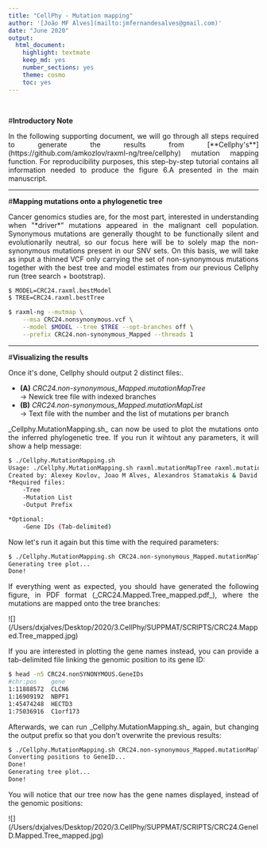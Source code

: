 ```yaml
---
title: "CellPhy - Mutation mapping"
author: '[João MF Alves](mailto:jmfernandesalves@gmail.com)'
date: "June 2020"
output:
  html_document:
    highlight: textmate
    keep_md: yes
    number_sections: yes
    theme: cosmo
    toc: yes
---
```


<br>

#**Introductory Note**
<p style='text-align: justify;'>In the following supporting document, we will go through all steps required to generate the results from  [**Cellphy's**](https://github.com/amkozlov/raxml-ng/tree/cellphy) mutation mapping function. For reproducibility purposes, this step-by-step tutorial contains all information needed to produce the figure 6.A presented in the main manuscript.</p>

***

#**Mapping mutations onto a phylogenetic tree**
<p style='text-align: justify;'>Cancer genomics studies are, for the most part, interested in understanding when "*driver*" mutations appeared in the malignant cell population. Synonymous mutations are generally thought to be functionally silent and evolutionarily neutral, so our focus here will be to solely map the non-synonymous mutations present in our SNV sets. On this basis, we will take as input a thinned VCF only carrying the set of non-synonymous mutations together with the best tree and model estimates from our previous Cellphy run (tree search + bootstrap).</p>


```bash
$ MODEL=CRC24.raxml.bestModel
$ TREE=CRC24.raxml.bestTree

$ raxml-ng --mutmap \
    --msa CRC24.nonsynonymous.vcf \
    --model $MODEL --tree $TREE --opt-branches off \
    --prefix CRC24.non-synonymous_Mapped --threads 1
```


***

#**Visualizing the results**
<p style='text-align: justify;'>Once it's done, Cellphy should output 2 distinct files:.</p>

* **(A)** _CRC24.non-synonymous_Mapped.mutationMapTree_  
   &rarr; Newick tree file with indexed branches
* **(B)** _CRC24.non-synonymous_Mapped.mutationMapList_  
   &rarr; Text file with the number and the list of mutations per branch


<p style='text-align: justify;'>_Cellphy.MutationMapping.sh_ can now be used to plot the mutations onto the inferred phylogenetic tree. If you run it wihtout any parameters, it will show a help message:</p>


```bash
$ ./Cellphy.MutationMapping.sh 
Usage: ./Cellphy.MutationMapping.sh raxml.mutationMapTree raxml.mutationMapList Output_prefix [geneIDs]
Created by: Alexey Kovlov, Joao M Alves, Alexandros Stamatakis & David Posada - 16 June 2020
*Required files:
	-Tree
	-Mutation List
	-Output Prefix

*Optional:
	-Gene IDs (Tab-delimited)
```

<p style='text-align: justify;'>Now let's run it again but this time with the required parameters:</p>

```bash
$ ./Cellphy.MutationMapping.sh CRC24.non-synonymous_Mapped.mutationMapTree CRC24.non-synonymous_Mapped.mutationMapList CRC24.Mapped
Generating tree plot...
Done!
```

<p style='text-align: justify;'>If everything went as expected, you should have generated the following figure, in PDF format (_CRC24.Mapped.Tree_mapped.pdf_), where the mutations are mapped onto the tree branches:</p>
![](/Users/dxjalves/Desktop/2020/3.CellPhy/SUPPMAT/SCRIPTS/CRC24.Mapped.Tree_mapped.jpg)


<p style='text-align: justify;'>If you are interested in plotting the gene names instead, you can provide a tab-delimited file linking the genomic position to its gene ID:</p>


```bash
$ head -n5 CRC24.nonSYNONYMOUS.GeneIDs 
#chr:pos	gene
1:11888572	CLCN6
1:16909192	NBPF1
1:45474248	HECTD3
1:75036916	C1orf173
```

<p style='text-align: justify;'>Afterwards, we can run _Cellphy.MutationMapping.sh_ again, but changing the output prefix so that you don't overwrite the previous results:</p>

```bash
$ ./Cellphy.MutationMapping.sh CRC24.non-synonymous_Mapped.mutationMapTree CRC24.non-synonymous_Mapped.mutationMapList CRC24.GeneID.Mapped CRC24.nonSYNONYMOUS.GeneIDs  
Converting positions to GeneID...
Done!
Generating tree plot...
Done!
```

<p style='text-align: justify;'>You will notice that our tree now has the gene names displayed, instead of the genomic positions:</p>
![](/Users/dxjalves/Desktop/2020/3.CellPhy/SUPPMAT/SCRIPTS/CRC24.GeneID.Mapped.Tree_mapped.jpg)

